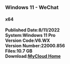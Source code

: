 ### Windows 11 - WeChat
#### x64   
**Published Date:8/11/2022   
System:Windows 11 Pro   
Version Code:V6.WX   
Version Number:22000.856   
Files:10.7 GB   
Download:[MyCloud Home](https://home.mycloud.com/action/share/ede94883-338c-4f08-a93d-e0cb262179f3)**
